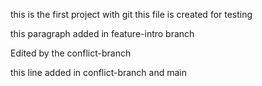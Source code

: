 this is the first project with git
this file is created for testing

this paragraph added in feature-intro branch

Edited by the conflict-branch


this line added in conflict-branch and main
